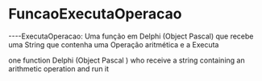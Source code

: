 # FuncaoExecutaOperacao

----ExecutaOperacao:
    Uma função em Delphi (Object Pascal) que recebe uma String que contenha uma Operação aritmética e a Executa


  one function Delphi (Object Pascal ) who receive a string containing an arithmetic operation and run it
